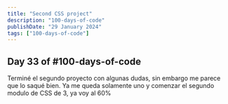 ```yaml
---
title: "Second CSS project"
description: "100-days-of-code"
publishDate: "29 January 2024"
tags: ["100-days-of-code"]
---
```


## Day 33 of #100-days-of-code

Terminé el segundo proyecto con algunas dudas, sin embargo me parece que lo saqué bien. Ya me queda solamente uno y comenzar el segundo modulo de CSS de 3, ya voy al 60%
